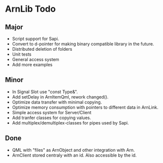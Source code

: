 ArnLib Todo
===========

Major
-----
* Script support for Sapi.
* Convert to d-pointer for making binary compatible library in the future.
* Distributed deletion of folders
* Unit tests
* General access system
* Add more examples

Minor
-----
* In Signal Slot use "const Type&".
* Add setDelay in ArnItemQml, rework changed().
* Optimize data transfer with minimal copying.
* Optimize memory consumption with pointers to different data in ArnLink.
* Simple access system for Server/Client
* Add tranfer classes for copying values.
* Add multiplex/demultiplex-classes for pipes used by Sapi.

Done
----
* QML with "files" as ArnObject and other integration with Arn.
* ArnClient stored centraly with an id. Also accessible by the id.
